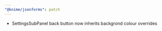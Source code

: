 ```yaml
---
"@knime/jsonforms": patch
---
```


- SettingsSubPanel back button now inherits backgrond colour overrides
